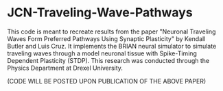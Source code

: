 # JCN-Traveling-Wave-Pathways
This code is meant to recreate results from the paper "Neuronal Traveling Waves Form Preferred Pathways Using Synaptic Plasticity" by Kendall Butler and Luis Cruz. It implements the BRIAN neural simulator to simulate traveling waves through a model neuronal tissue with Spike-Timing Dependent Plasticity (STDP). This research was conducted through the Physics Department at Drexel University.

(CODE WILL BE POSTED UPON PUBLICATION OF THE ABOVE PAPER)
